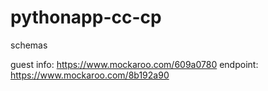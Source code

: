 # pythonapp-cc-cp

schemas 

guest info: https://www.mockaroo.com/609a0780
endpoint: https://www.mockaroo.com/8b192a90
